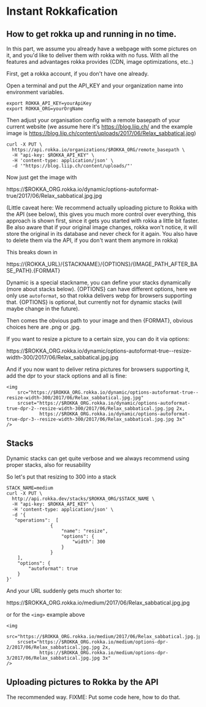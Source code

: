 # Instant Rokkafication

## How to get rokka up and running in no time.

In this part, we assume you already have a webpage with some pictures on it, and you'd like to deliver them with rokka with no fuss. With all the features and advantages rokka provides (CDN, image optimizations, etc..)


First, get a rokka account, if you don't have one already.

Open a terminal and put the API_KEY and your organization name into environment variables.

```
export ROKKA_API_KEY=yourApiKey
export ROKKA_ORG=yourOrgName
```

Then adjust your organisation config with a remote basepath of your current website
(we assume here it's https://blog.liip.ch/ and the example image is https://blog.liip.ch/content/uploads/2017/06/Relax_sabbatical.jpg)

```
curl -X PUT \
  https://api.rokka.io/organizations/$ROKKA_ORG/remote_basepath \
  -H "api-key: $ROKKA_API_KEY" \
  -H 'content-type: application/json' \
  -d '"https://blog.liip.ch/content/uploads/"'
```

Now just get the image with

https://$ROKKA_ORG.rokka.io/dynamic/options-autoformat-true/2017/06/Relax_sabbatical.jpg.jpg

(Little caveat here: We recommend actually uploading picture to Rokka with the API (see below), this gives you much more control over everything, this approach is shown first, since it gets you started with rokka a little bit faster. Be also aware that if your original image changes, rokka won't notice, it will store the original in its database and never check for it again. You also have to delete them via the API, if you don't want them anymore in rokka)

This breaks down in

https://{ROKKA_URL}/{STACKNAME}/{OPTIONS}/{IMAGE_PATH_AFTER_BASE_PATH}.{FORMAT}

Dynamic is a special stackname, you can define your stacks dynamically (more about stacks below).
{OPTIONS} can have different options, here we only use `autoformat`, so that rokka delivers webp for browsers supporting that. {OPTIONS} is optional, but currently not for dynamic stacks (will maybe change in the future).

Then comes the obvious path to your image and then {FORMAT}, obvious choices here are .png or .jpg.

If you want to resize a picture to a certain size, you can do it via options:

https://$ROKKA_ORG.rokka.io/dynamic/options-autoformat-true--resize-width-300/2017/06/Relax_sabbatical.jpg.jpg

And if you now want to deliver retina pictures for browsers supporting it, add the dpr to your stack options and all is fine:

```
<img
    src="https://$ROKKA_ORG.rokka.io/dynamic/options-autoformat-true--resize-width-300/2017/06/Relax_sabbatical.jpg.jpg"
    srcset="https://$ROKKA_ORG.rokka.io/dynamic/options-autoformat-true-dpr-2--resize-width-300/2017/06/Relax_sabbatical.jpg.jpg 2x,
            https://$ROKKA_ORG.rokka.io/dynamic/options-autoformat-true-dpr-3--resize-width-300/2017/06/Relax_sabbatical.jpg.jpg 3x"
/>
```


## Stacks

Dynamic stacks can get quite verbose and we always recommend using proper stacks, also for reusability

So let's put that resizing to 300 into a stack

```
STACK_NAME=medium
curl -X PUT \
  http://api.rokka.dev/stacks/$ROKKA_ORG/$STACK_NAME \
  -H "api-key: $ROKKA_API_KEY" \
  -H 'content-type: application/json' \
  -d '{
   "operations":  [
                {
                    "name": "resize",
                    "options": {
                        "width": 300
                    }
                }
    ],
    "options": {
        "autoformat": true
    }
}'
```

And your URL suddenly gets much shorter to:

https://$ROKKA_ORG.rokka.io/medium/2017/06/Relax_sabbatical.jpg.jpg

or for the `<img>` example above
```
<img
    src="https://$ROKKA_ORG.rokka.io/medium/2017/06/Relax_sabbatical.jpg.jpg"
    srcset="https://$ROKKA_ORG.rokka.io/medium/options-dpr-2/2017/06/Relax_sabbatical.jpg.jpg 2x,
            https://$ROKKA_ORG.rokka.io/medium/options-dpr-3/2017/06/Relax_sabbatical.jpg.jpg 3x"
/>
```

## Uploading pictures to Rokka by the API

The recommended way.
FIXME: Put some code here, how to do that.
